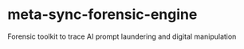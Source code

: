 # meta-sync-forensic-engine
Forensic toolkit to trace AI prompt laundering and digital manipulation
